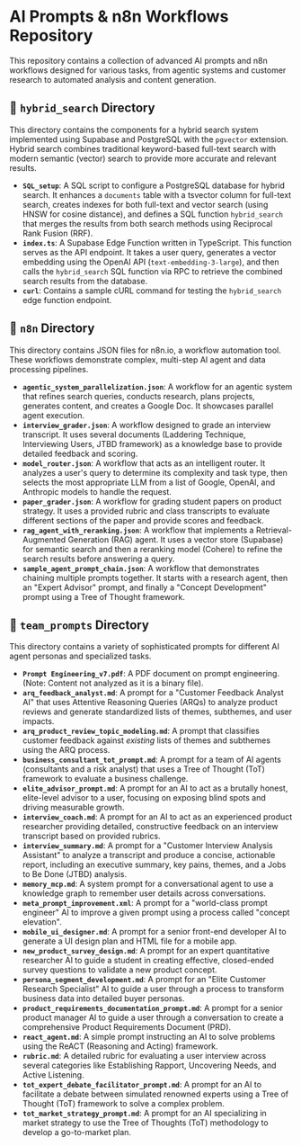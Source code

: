 # AI Prompts & n8n Workflows Repository

This repository contains a collection of advanced AI prompts and n8n workflows designed for various tasks, from agentic systems and customer research to automated analysis and content generation.

## 🔧 `hybrid_search` Directory

This directory contains the components for a hybrid search system implemented using Supabase and PostgreSQL with the `pgvector` extension. Hybrid search combines traditional keyword-based full-text search with modern semantic (vector) search to provide more accurate and relevant results.

-   **`SQL_setup`**: A SQL script to configure a PostgreSQL database for hybrid search. It enhances a `documents` table with a tsvector column for full-text search, creates indexes for both full-text and vector search (using HNSW for cosine distance), and defines a SQL function `hybrid_search` that merges the results from both search methods using Reciprocal Rank Fusion (RRF).
-   **`index.ts`**: A Supabase Edge Function written in TypeScript. This function serves as the API endpoint. It takes a user query, generates a vector embedding using the OpenAI API (`text-embedding-3-large`), and then calls the `hybrid_search` SQL function via RPC to retrieve the combined search results from the database.
-   **`curl`**: Contains a sample cURL command for testing the `hybrid_search` edge function endpoint.

## 🤖 `n8n` Directory

This directory contains JSON files for n8n.io, a workflow automation tool. These workflows demonstrate complex, multi-step AI agent and data processing pipelines.

-   **`agentic_system_parallelization.json`**: A workflow for an agentic system that refines search queries, conducts research, plans projects, generates content, and creates a Google Doc. It showcases parallel agent execution.
-   **`interview_grader.json`**: A workflow designed to grade an interview transcript. It uses several documents (Laddering Technique, Interviewing Users, JTBD framework) as a knowledge base to provide detailed feedback and scoring.
-   **`model_router.json`**: A workflow that acts as an intelligent router. It analyzes a user's query to determine its complexity and task type, then selects the most appropriate LLM from a list of Google, OpenAI, and Anthropic models to handle the request.
-   **`paper_grader.json`**: A workflow for grading student papers on product strategy. It uses a provided rubric and class transcripts to evaluate different sections of the paper and provide scores and feedback.
-   **`rag_agent_with_reranking.json`**: A workflow that implements a Retrieval-Augmented Generation (RAG) agent. It uses a vector store (Supabase) for semantic search and then a reranking model (Cohere) to refine the search results before answering a query.
-   **`sample_agent_prompt_chain.json`**: A workflow that demonstrates chaining multiple prompts together. It starts with a research agent, then an "Expert Advisor" prompt, and finally a "Concept Development" prompt using a Tree of Thought framework.

## 🤖 `team_prompts` Directory

This directory contains a variety of sophisticated prompts for different AI agent personas and specialized tasks.

-   **`Prompt Engineering_v7.pdf`**: A PDF document on prompt engineering. (Note: Content not analyzed as it is a binary file).
-   **`arq_feedback_analyst.md`**: A prompt for a "Customer Feedback Analyst AI" that uses Attentive Reasoning Queries (ARQs) to analyze product reviews and generate standardized lists of themes, subthemes, and user impacts.
-   **`arq_product_review_topic_modeling.md`**: A prompt that classifies customer feedback against *existing* lists of themes and subthemes using the ARQ process.
-   **`business_consultant_tot_prompt.md`**: A prompt for a team of AI agents (consultants and a risk analyst) that uses a Tree of Thought (ToT) framework to evaluate a business challenge.
-   **`elite_advisor_prompt.md`**: A prompt for an AI to act as a brutally honest, elite-level advisor to a user, focusing on exposing blind spots and driving measurable growth.
-   **`interview_coach.md`**: A prompt for an AI to act as an experienced product researcher providing detailed, constructive feedback on an interview transcript based on provided rubrics.
-   **`interview_summary.md`**: A prompt for a "Customer Interview Analysis Assistant" to analyze a transcript and produce a concise, actionable report, including an executive summary, key pains, themes, and a Jobs to Be Done (JTBD) analysis.
-   **`memory_mcp.md`**: A system prompt for a conversational agent to use a knowledge graph to remember user details across conversations.
-   **`meta_prompt_improvement.xml`**: A prompt for a "world-class prompt engineer" AI to improve a given prompt using a process called "concept elevation".
-   **`mobile_ui_designer.md`**: A prompt for a senior front-end developer AI to generate a UI design plan and HTML file for a mobile app.
-   **`new_product_survey_design.md`**: A prompt for an expert quantitative researcher AI to guide a student in creating effective, closed-ended survey questions to validate a new product concept.
-   **`persona_segment_development.md`**: A prompt for an "Elite Customer Research Specialist" AI to guide a user through a process to transform business data into detailed buyer personas.
-   **`product_requirements_documentation_prompt.md`**: A prompt for a senior product manager AI to guide a user through a conversation to create a comprehensive Product Requirements Document (PRD).
-   **`react_agent.md`**: A simple prompt instructing an AI to solve problems using the ReACT (Reasoning and Acting) framework.
-   **`rubric.md`**: A detailed rubric for evaluating a user interview across several categories like Establishing Rapport, Uncovering Needs, and Active Listening.
-   **`tot_expert_debate_facilitator_prompt.md`**: A prompt for an AI to facilitate a debate between simulated renowned experts using a Tree of Thought (ToT) framework to solve a complex problem.
-   **`tot_market_strategy_prompt.md`**: A prompt for an AI specializing in market strategy to use the Tree of Thoughts (ToT) methodology to develop a go-to-market plan.